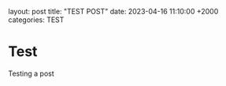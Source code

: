 layout: post
title: "TEST POST"
date: 2023-04-16 11:10:00 +2000
categories: TEST

# Test
Testing a post
